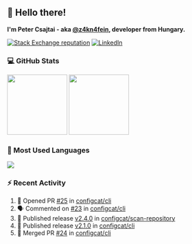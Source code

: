 ## 👋 Hello there!

**I'm Peter Csajtai - aka [@z4kn4fein](https://github.com/z4kn4fein), developer from Hungary.**

[![Stack Exchange reputation](https://img.shields.io/stackexchange/stackoverflow/r/8700582?color=orange&label=reputation&logo=stackoverflow&style=for-the-badge)](https://stackoverflow.com/users/8700582)
[![LinkedIn](https://img.shields.io/badge/linkedin-%230077B5.svg?style=for-the-badge&logo=linkedin&logoColor=white)](https://www.linkedin.com/in/csajtai-p%C3%A9ter-45395341/)

### 💻 GitHub Stats

<div>
  <img height="140px" src="https://github-readme-stats-pcsajtai.vercel.app/api?username=z4kn4fein&show_icons=true&hide_border=true&count_private=true&custom_title=Stats&theme=dracula&line_height=24&hide_title=true">
  <img height="140px" src="https://streak-stats.demolab.com?user=z4kn4fein&theme=dracula&hide_border=true">
  
</div>

### :toolbox: Most Used Languages

<img src="https://github-readme-stats-pcsajtai.vercel.app/api/top-langs/?username=z4kn4fein&theme=dracula&hide_border=true&layout=compact&langs_count=8&hide_title=true">

### :zap: Recent Activity

<!--START_SECTION:activity-->
1. 💪 Opened PR [#25](https://github.com/configcat/cli/pull/25) in [configcat/cli](https://github.com/configcat/cli)
2. 🗣 Commented on [#23](https://github.com/configcat/cli/pull/23#issuecomment-2130056905) in [configcat/cli](https://github.com/configcat/cli)
3. 🚀 Published release [v2.4.0](https://github.com/configcat/scan-repository/releases/tag/v2.4.0) in [configcat/scan-repository](https://github.com/configcat/scan-repository)
4. 🚀 Published release [v2.1.0](https://github.com/configcat/cli/releases/tag/v2.1.0) in [configcat/cli](https://github.com/configcat/cli)
5. 🎉 Merged PR [#24](https://github.com/configcat/cli/pull/24) in [configcat/cli](https://github.com/configcat/cli)
<!--END_SECTION:activity-->
